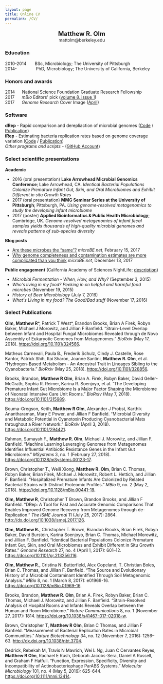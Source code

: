 ```yaml
---
layout: page
title: Online CV
permalink: /CV/
---
```

<p align="center">
  <b><big><big>Matthew R. Olm</big></big></b> <br>
  mattolm@berkeley.edu
</p>

### Education

2010-2014
&nbsp;&nbsp;&nbsp;&nbsp;&nbsp;&nbsp;BSc, Microbiology; The University of Pittsburgh  
2014-&nbsp;&nbsp;&nbsp;&nbsp;&nbsp;&nbsp;&nbsp;&nbsp;&nbsp;
&nbsp;&nbsp;&nbsp;&nbsp;&nbsp;&nbsp;PhD, Microbiology; The University of California, Berkeley

### Honors and awards

2014 &nbsp;&nbsp;&nbsp;&nbsp;&nbsp;National Science Foundation Graduate Research Fellowship  
2017 &nbsp;&nbsp;&nbsp;&nbsp;&nbsp;*mBio* Editors' pick ([volume 8, issue 1](http://mbio.asm.org/site/misc/mBioCollection2017.xhtml))  
2017 &nbsp;&nbsp;&nbsp;&nbsp;&nbsp;*Genome Research* Cover Image ([April](https://genome.cshlp.org/content/27/4.cover-expansion))

### Software

 **dRep** - Rapid comparison and derepliaction of microbial genomes
 ([Code](https://github.com/MrOlm/drep) / [Publication](https://www.nature.com/articles/ismej2017126))  
 **iRep** - Estimating bacteria replication rates based on genome coverage variation
 ([Code](https://github.com/christophertbrown/iRep) / [Publication](http://www.nature.com/nbt/journal/v34/n12/abs/nbt.3704.html))  
 *Other programs and scripts* - ([GitHub Account](https://github.com/MrOlm))

### Select scientific presentations

**Academic**
 * 2016 (oral presentation) **Lake Arrowhead Microbial Genomics Conference**; Lake Arrowhead, CA. *Identical Bacterial Populations Colonize Premature Infant Gut, Skin, and Oral Microbiomes and Exhibit Different in situ Growth Rates*
 * 2017 (oral presentation) **MMG Seminar Series at the University of Pittsburgh**; Pittsburgh, PA. *Using genome-resolved metagenomics to study the developing infant microbiome*
 * 2017 (poster) **Applied Bioinformatics & Public Health Microbiology**; Cambridge, UK. *Genome-resolved metagenomics of infant fecal samples yields thousands of high-quality microbial genomes and reveals patterns of sub-species diversity*

**Blog posts**
* [Are these microbes the “same”?](https://www.microbe.net/2017/02/15/are-these-microbes-the-same/) _microBE.net_, February 15, 2017  
* [Why genome completeness and contamination estimates are more complicated than you think](https://www.microbe.net/2017/12/13/why-genome-completeness-and-contamination-estimates-are-more-complicated-than-you-think/) _microBE.net_, December 13, 2017

**Public engagement** (California Academy of Sciences NightLife; [description](https://www.calacademy.org/nightlife))
* *Microbial Fermentation - When, How, and Why?* (September 3, 2015)
* *Who's living in my food? Peeking in on helpful and harmful food microbes* (November 19, 2015)
* *History of Beer Microbiology* (July 7, 2016)
* *What's Living in my food? The Good/Bad stuff* (November 17, 2016)

### Select Publications

__Olm, Matthew R__\*, Patrick T West\*, Brandon Brooks, Brian A Firek, Robyn Baker, Michael J Morowitz, and Jillian F Banfield. “Strain-Level Overlap between Infant and Hospital Fungal Microbiomes Revealed through de Novo Assembly of Eukaryotic Genomes from Metagenomes.” *BioRxiv* (May 17, 2018). <https://doi.org/10.1101/324566>.

Matheus Carnevali, Paula B., Frederik Schulz, Cindy J. Castelle, Rose Kantor, Patrick Shih, Itai Sharon, Joanne Santini, **Matthew R. Olm**, et al. “Hydrogen-Based Metabolism - An Ancestral Trait in Lineages Sibling to the Cyanobacteria.” *BioRxiv* (May 25, 2018). https://doi.org/10.1101/328856.

Brooks, Brandon, **Matthew R Olm**, Brian A. Firek, Robyn Baker, David Geller-McGrath, Sophia R. Reimer, Karina R. Soenjoyo, et al. “The Developing Premature Infant Gut Microbiome Is a Major Factor Shaping the Microbiome of Neonatal Intensive Care Unit Rooms.” *BioRxiv* (May 7, 2018). <https://doi.org/10.1101/315689>.

Bouma-Gregson, Keith, **Matthew R Olm**, Alexander J Probst, Karthik Anantharaman, Mary E Power, and Jillian F Banfield. “Microbial Diversity and Metabolic Potential in Cyanotoxin Producing Cyanobacterial Mats throughout a River Network.” *BioRxiv* (April 3, 2018). <https://doi.org/10.1101/294421>.

Rahman, Sumayah F., **Matthew R. Olm**, Michael J. Morowitz, and Jillian F. Banfield. “Machine Learning Leveraging Genomes from Metagenomes Identifies Influential Antibiotic Resistance Genes in the Infant Gut Microbiome.” *MSystems* 3, no. 1 (February 27, 2018). <https://doi.org/10.1128/mSystems.00123-17>.

Brown, Christopher T., Weili Xiong, **Matthew R. Olm**, Brian C. Thomas, Robyn Baker, Brian Firek, Michael J. Morowitz, Robert L. Hettich, and Jillian F. Banfield. “Hospitalized Premature Infants Are Colonized by Related Bacterial Strains with Distinct Proteomic Profiles.” *MBio* 9, no. 2 (May 2, 2018). <https://doi.org/10.1128/mBio.00441-18>.

**Olm, Matthew R**, Christopher T Brown, Brandon Brooks, and Jillian F Banfield. “DRep: A Tool for Fast and Accurate Genomic Comparisons That Enables Improved Genome Recovery from Metagenomes through de-Replication.” *The ISME Journal* 11 (July 25, 2017): 2864. <http://dx.doi.org/10.1038/ismej.2017.126>.

**Olm, Matthew R.**, Christopher T. Brown, Brandon Brooks, Brian Firek, Robyn Baker, David Burstein, Karina Soenjoyo, Brian C. Thomas, Michael Morowitz, and Jillian F. Banfield. “Identical Bacterial Populations Colonize Premature Infant Gut, Skin, and Oral Microbiomes and Exhibit Different in Situ Growth Rates.” *Genome Research* 27, no. 4 (April 1, 2017): 601–12. <https://doi.org/10.1101/gr.213256.116>.

**Olm, Matthew R.**, Cristina N. Butterfield, Alex Copeland, T. Christian Boles, Brian C. Thomas, and Jillian F. Banfield. “The Source and Evolutionary History of a Microbial Contaminant Identified Through Soil Metagenomic Analysis.” *MBio* 8, no. 1 (March 8, 2017): e01969-16. <https://doi.org/10.1128/mBio.01969-16>.

Brooks, Brandon, **Matthew R. Olm**, Brian A. Firek, Robyn Baker, Brian C. Thomas, Michael J. Morowitz, and Jillian F. Banfield. “Strain-Resolved Analysis of Hospital Rooms and Infants Reveals Overlap between the Human and Room Microbiome.” *Nature Communications* 8, no. 1 (November 27, 2017): 1814. <https://doi.org/10.1038/s41467-017-02018-w>.

Brown, Christopher T, **Matthew R Olm**, Brian C Thomas, and Jillian F Banfield. “Measurement of Bacterial Replication Rates in Microbial Communities.” *Nature Biotechnology* 34, no. 12 (November 7, 2016): 1256–63. <http://dx.doi.org/10.1038/nbt.3704>.

Dedrick, Rebekah M, Travis N Mavrich, Wei L Ng, Juan C Cervantes Reyes, **Matthew R Olm**, Rachael E Rush, Deborah Jacobs-Sera, Daniel A Russell, and Graham F Hatfull. “Function, Expression, Specificity, Diversity and Incompatibility of Actinobacteriophage ParABS Systems.” *Molecular Microbiology* 101, no. 4 (May 5, 2016): 625–644. <https://doi.org/10.1111/mmi.13414>.
